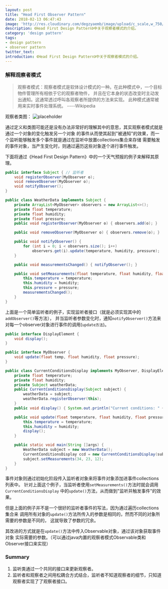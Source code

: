 ```yaml
---
layout: post
title: "Head First Observer Pattern"
date: 2018-02-13 06:47:43
image: 'http://res.cloudinary.com/degzyaemb/image/upload/c_scale,w_750/v1517372365/Downton_Abbey.png'
description: 《Head First Design Pattern》中关于观察者模式的介绍。
category: 'design pattern'
tags:
- design pattern
- observer pattern
twitter_text:
introduction: 《Head First Design Pattern》中关于观察者模式的介绍。
---
```


### 解释观察者模式

> 观察者模式：观察者模式是软体设计模式的一种。在此种模式中，一个目标物件管理所有相依于它的观察者物件，
并且在它本身的状态改变时主动发出通知。这通常透过呼叫各观察者所提供的方法来实现。
此种模式通常被用来实时事件处理系统。 ----Wikipedia

观察者类图：
![placeholder](http://design-patterns.readthedocs.io/zh_CN/latest/_images/Obeserver.jpg)

通过定义和类图可能还是没有办法非常好的理解其中的意思，其实观察者模式就是通过一个对象的变化触发另一个对象
的事件从而使其起到"被通知"的效果，而一个监听能够触发多个事件就是通过在监听中放置collections集合来存储
需要触发的事件对象，当产生变化时，则通过遍历这些对象逐个进行事件触发。

下面将通过《Head First Design Pattern》中的一个天气预报的例子来解释其原理。

```java
public interface Subject { // 监听者
    void registerObserver(MyObserver o);
    void removeObserver(MyObserver o);
    void notifyObserver();
}

public class WeatherData implements Subject {
    private ArrayList<MyObserver> observers = new ArrayList<>();
    private float temperature;
    private float humidity;
    private float pressure;
    public void registerObserver(MyObserver o) { observers.add(o); }

    public void removeObserver(MyObserver o) { observers.remove(o); }

    public void notifyObserver() {
        for (int i = 0; i < observers.size(); i++)
            observers.get(i).update(temperature, humidity, pressure);
    }

    public void measurementsChanged() { notifyObserver(); }

    public void setMeasurements(float temperature, float humidity, float pressure) {
        this.temperature = temperature;
        this.humidity = humidity;
        this.pressure = pressure;
        measurementsChanged();
    }
}

```

上面是一个简单监听者的例子，实现监听者接口（就是必须实现其中的`addObserver()`等方法），
并当监听者参数变化时，通知`notifyObserver()`方法来对每一个observer对象进行事件的调用(`update方法`)。

```java
public interface DisplayElement {
    void display();
}

public interface MyObserver {
    void update(float temp, float humidity, float pressure);
}

public class CurrentConditionsDisplay implements MyObserver, DisplayElement{
    private float temperature;
    private float humidity;
    private Subject weatherData;
    public CurrentConditionsDisplay(Subject subject) {
        weatherData = subject;
        weatherData.registerObserver(this);
    }
    public void display() { System.out.println("Current conditions: " + temperature + "F degrees and " + humidity + "% humidity"); }

    public void update(float temperature, float humidity, float pressure) {
        this.temperature = temperature;
        this.humidity = humidity;
        display();
    }

    public static void main(String []args) {
        WeatherData subject = new WeatherData();
        CurrentConditionsDisplay ccd = new CurrentConditionsDisplay(subject);
        subject.setMeasurements(34, 23, 12);
    }
}

```

事件对象则通过初始化阶段传入监听者对象来将事件对象添加进事件collections列表中。
针对上面这个例子，当监听者使用`setMeasurements()`方法时就会调用`CurrentConditionsDisplay`
中的`update()`方法，从而做到"监听并触发事件"的效果。

但是上面的例子并不是一个很好的监听者事件的写法，因为通过遍历collections集合来
调用所有对象的`update()`方法所传入的参数是相同的，然而不同的对象所需要的参数是不同的，
这就导致了参数的冗余。

其改进的方式就是在`update()`方法中传入Observable对象，通过该对象获取事件对象
实际需要的参数。（可以通过java内置的观察者模式Observable类和Observer接口来实现）

### Summary

1. 监听类通过一个共同的接口来更新观察者。
2. 监听者和观察者之间用松耦合方式结合，监听者不知道观察者的细节，只知道观察者实现了了观察者接口。
